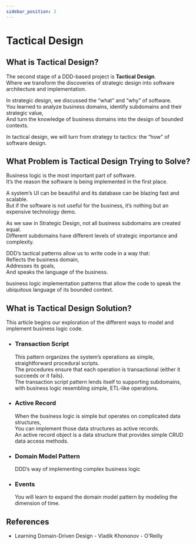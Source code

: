 ```yaml
---
sidebar_position: 2
---
```


# Tactical Design

## What is Tactical Design?

The second stage of a DDD-based project is **Tactical Design**.  
Where we transform the discoveries of strategic design into software architecture and implementation.

In strategic design, we discussed the “what” and “why” of software.  
You learned to analyze business domains, identify subdomains and their strategic value,  
And turn the knowledge of business domains into the design of bounded contexts.

In tactical design, we will turn from strategy to tactics: the “how” of software design.

## What Problem is Tactical Design Trying to Solve?

Business logic is the most important part of software.  
It’s the reason the software is being implemented in the first place.

A system’s UI can be beautiful and its database can be blazing fast and scalable.  
But if the software is not useful for the business, it’s nothing but an expensive technology demo.

As we saw in Strategic Design, not all business subdomains are created equal.  
Different subdomains have different levels of strategic importance and complexity.

DDD’s tactical patterns allow us to write code in a way that:  
Reflects the business domain,  
Addresses its goals,  
And speaks the language of the business.

business logic implementation patterns that allow the code to speak the ubiquitous language of its bounded context.

## What is Tactical Design Solution?

This article begins our exploration of the different ways to model and implement business logic code.

- ### Transaction Script

  This pattern organizes the system’s operations as simple, straightforward procedural scripts.  
  The procedures ensure that each operation is transactional (either it succeeds or it fails).  
  The transaction script pattern lends itself to supporting subdomains, with business logic resembling simple, ETL-like operations.

- ### Active Record

  When the business logic is simple but operates on complicated data structures,  
  You can implement those data structures as active records.  
  An active record object is a data structure that provides simple CRUD data access methods.

- ### Domain Model Pattern

  DDD’s way of implementing complex business logic

- ### Events

  You will learn to expand the domain model pattern by modeling the dimension of time.

## References

- Learning Domain-Driven Design - Vladik Khononov - O'Reilly
